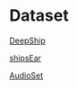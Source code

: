 # Dataset

[DeepShip](https://github.com/irfankamboh/DeepShip)

[shipsEar](https://atlanttic.uvigo.es/underwaternoise/)

[AudioSet](https://research.google.com/audioset/dataset/ship.html)
